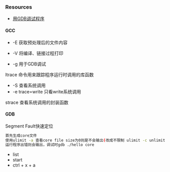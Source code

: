 
### Resources
- [用GDB调试程序](https://blog.csdn.net/haoel/article/details/2879)


#### GCC

- -E 获取预处理后的文件内容

- -V 将编译、链接过程打印
- -g 用于GDB调试

ltrace 命令用来跟踪程序运行时调用的库函数

- -S 查看系统调用
- -e trace=write 只看write系统调用

strace 查看系统调用的封装函数

#### GDB
Segment Fault快速定位 

```bash
首先生成core文件
使用ulimit -a 查看core file size为0则是不会输出(改成不限制 ulimit -c unlimited)
运行程序出错则会输出，调试时gdb ./hello core
```

- list
- start
- ctrl + x + a

